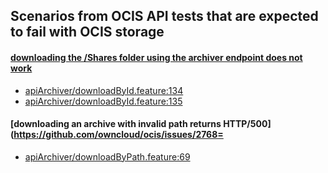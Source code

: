 ## Scenarios from OCIS API tests that are expected to fail with OCIS storage

#### [downloading the /Shares folder using the archiver endpoint does not work](https://github.com/owncloud/ocis/issues/2751)
-   [apiArchiver/downloadById.feature:134](https://github.com/owncloud/ocis/blob/master/tests/acceptance/features/apiArchiver/downloadById.feature#L134)
-   [apiArchiver/downloadById.feature:135](https://github.com/owncloud/ocis/blob/master/tests/acceptance/features/apiArchiver/downloadById.feature#L135)

#### [downloading an archive with invalid path returns HTTP/500](https://github.com/owncloud/ocis/issues/2768=
-   [apiArchiver/downloadByPath.feature:69](https://github.com/owncloud/ocis/blob/master/tests/acceptance/features/apiArchiver/apiArchiver/downloadByPath.feature:69)
